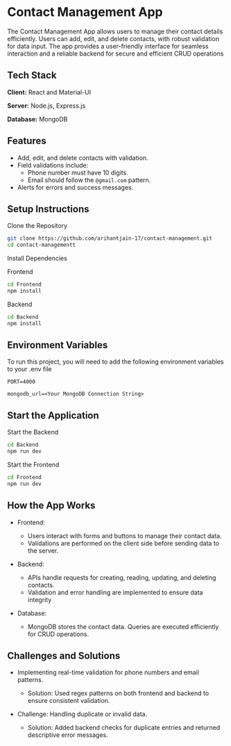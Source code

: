 
# Contact Management App

The Contact Management App allows users to manage their contact details efficiently. Users can add, edit, and delete contacts, with robust validation for data input. The app provides a user-friendly interface for seamless interaction and a reliable backend for secure and efficient CRUD operations


## Tech Stack

**Client:** React and Material-UI

**Server:** Node.js, Express.js

**Database:** MongoDB
## Features

- Add, edit, and delete contacts with validation.
- Field validations include:
   - Phone number must have 10 digits.
   - Email should follow the `@gmail.com` pattern.
- Alerts for errors and success messages.



## Setup Instructions

Clone the Repository

```bash
git clone https://github.com/arihantjain-17/contact-management.git
cd contact-managementt
```
Install Dependencies

Frontend
```bash
cd Frontend
npm install
```
Backend
```bash
cd Backend
npm install
```

## Environment Variables

To run this project, you will need to add the following environment variables to your .env file

`PORT=4000`

`mongodb_url=<Your MongoDB Connection String>`


## Start the Application

Start the Backend

```bash
cd Backend
npm run dev

```

Start the Frontend

```bash
cd Frontend
npm run dev

```
## How the App Works

- Frontend:
   - Users interact with forms and buttons to manage their contact data.
   - Validations are performed on the client side before sending data to the server.


- Backend:
   - APIs handle requests for creating, reading, updating, and deleting contacts.
   - Validation and error handling are implemented to ensure data integrity

- Database:
   - MongoDB stores the contact data. Queries are executed efficiently for CRUD operations.
   
## Challenges and Solutions

- Implementing real-time validation for phone numbers and email patterns.
   - Solution: Used regex patterns on both frontend and backend to ensure consistent validation.

- Challenge: Handling duplicate or invalid data.
   - Solution: Added backend checks for duplicate entries and returned descriptive error messages.


   